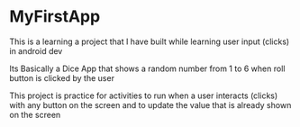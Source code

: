 # MyFirstApp
This is a learning a project that I have built while learning user input (clicks) in android dev

Its Basically a Dice App that shows a random number from 1 to 6 when roll button is clicked by the user

This project is practice for activities to run when a user interacts (clicks) with any button on the screen and to update the value that is already shown on the screen
